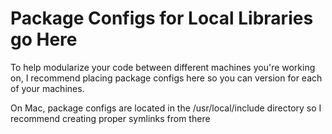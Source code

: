 Package Configs for Local Libraries go Here
=

To help modularize your code between different machines you're working on, I recommend placing package configs here so you can version for each of your machines. 

On Mac, package configs are located in the /usr/local/include directory so I recommend creating proper symlinks from there

